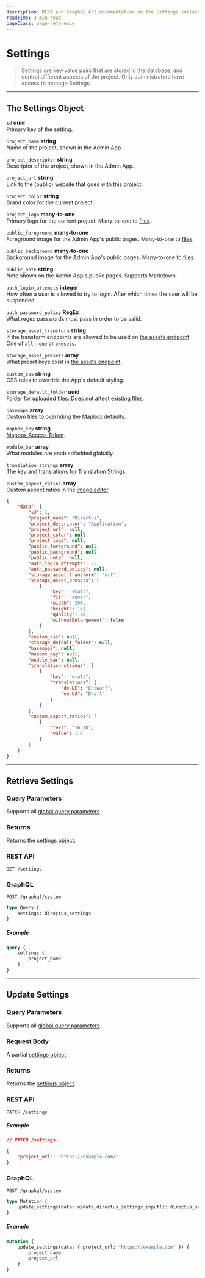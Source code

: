 ```yaml
---
description: REST and GraphQL API documentation on the Settings collection in Directus.
readTime: 3 min read
pageClass: page-reference
---
```


# Settings

> Settings are key-value pairs that are stored in the database, and control different aspects of the project. Only
> administrators have access to manage Settings.

---

## The Settings Object

`id` **uuid**\
Primary key of the setting.

`project_name` **string**\
Name of the project, shown in the Admin App.

`project_descriptor` **string**\
Descriptor of the project, shown in the Admin App.

`project_url` **string**\
Link to the (public) website that goes with this project.

`project_color` **string**\
Brand color for the current project.

`project_logo` **many-to-one**\
Primary logo for the current project. Many-to-one to [files](/reference/files).

`public_foreground` **many-to-one**\
Foreground image for the Admin App's public pages. Many-to-one to [files](/reference/files).

`public_background` **many-to-one**\
Background image for the Admin App's public pages. Many-to-one to [files](/reference/files).

`public_note` **string**\
Note shown on the Admin App's public pages. Supports Markdown.

`auth_login_attempts` **integer**\
How often a user is allowed to try to login. After which times the user will be suspended.

`auth_password_policy` **RegEx**\
What regex passwords must pass in order to be valid.

`storage_asset_transform` **string**\
If the transform endpoints are allowed to be used on [the assets endpoint](/reference/files#requesting-a-thumbnail). One
of `all`, `none` or `presets`.

`storage_asset_presets` **array**\
What preset keys exist in [the assets endpoint](/reference/files#requesting-a-thumbnail).

`custom_css` **string**\
CSS rules to override the App's default styling.

`storage_default_folder` **uuid**\
Folder for uploaded files. Does not affect existing files.

`basemaps` **array**\
Custom tiles to overriding the Mapbox defaults.

`mapbox_key` **string**\
[Mapbox Access Token](https://docs.mapbox.com/help/glossary/access-token).

`module_bar` **array**\
What modules are enabled/added globally.

`translation_strings` **array**\
The key and translations for Translation Strings.

`custom_aspect_ratios` **array**\
Custom aspect ratios in the [image editor](/app/file-library#edit-an-image).

```json
{
	"data": {
		"id": 1,
		"project_name": "Directus",
		"project_descriptor": "Application",
		"project_url": null,
		"project_color": null,
		"project_logo": null,
		"public_foreground": null,
		"public_background": null,
		"public_note": null,
		"auth_login_attempts": 25,
		"auth_password_policy": null,
		"storage_asset_transform": "all",
		"storage_asset_presets": [
			{
				"key": "small",
				"fit": "cover",
				"width": 200,
				"height": 161,
				"quality": 80,
				"withoutEnlargement": false
			}
		],
		"custom_css": null,
		"storage_default_folder": null,
		"basemaps": null,
		"mapbox_key": null,
		"module_bar": null,
		"translation_strings": [
			{
				"key": "draft",
				"translations": {
					"de-DE": "Entwurf",
					"en-US": "Draft"
				}
			}
		],
		"custom_aspect_ratios": [
			{
				"text": "16:10",
				"value": 1.6
			}
		]
	}
}
```

---

## Retrieve Settings

### Query Parameters

Supports all [global query parameters](/reference/query).

### Returns

Returns the [settings object](#the-settings-object).

### REST API

```
GET /settings
```

### GraphQL

```
POST /graphql/system
```

```graphql
type Query {
	settings: directus_settings
}
```

##### Example

```graphql
query {
	settings {
		project_name
	}
}
```

---

## Update Settings

### Query Parameters

Supports all [global query parameters](/reference/query).

### Request Body

A partial [settings object](#the-settings-object).

### Returns

Returns the [settings object](#the-setting-object).

### REST API

```
PATCH /settings
```

##### Example

```json
// PATCH /settings

{
	"project_url": "https://example.com/"
}
```

### GraphQL

```
POST /graphql/system
```

```graphql
type Mutation {
	update_settings(data: update_directus_settings_input!): directus_settings
}
```

##### Example

```graphql
mutation {
	update_settings(data: { project_url: "https://example.com" }) {
		project_name
		project_url
	}
}
```
